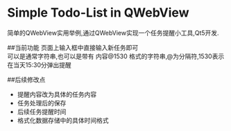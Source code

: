 # Simple Todo-List in QWebView 简单的QWebView实用举例,通过QWebView实现一个任务提醒小工具,Qt5开发.##当前功能页面上输入框中直接输入新任务即可  可以是通常字符串,也可以是带有 内容@1530 格式的字符串,@为分隔符,1530表示在当天15:30分弹出提醒##后续修改点* 提醒内容改为具体的任务内容* 任务处理后的保存* 后续任务提醒时间* 格式化数据存储中的具体时间格式